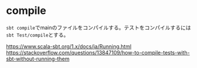 # compile

`sbt compile`でmainのファイルをコンパイルする。テストをコンパイルするには`sbt Test/compile`とする。

https://www.scala-sbt.org/1.x/docs/ja/Running.html
https://stackoverflow.com/questions/13847109/how-to-compile-tests-with-sbt-without-running-them